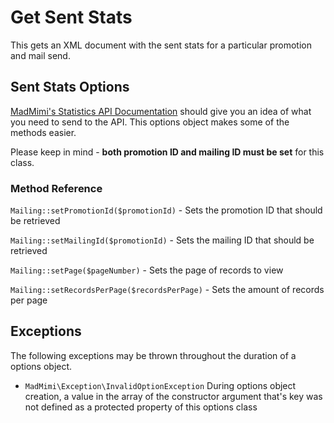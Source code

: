# Get Sent Stats

This gets an XML document with the sent stats for a particular promotion and mail send.

## Sent Stats Options

[MadMimi's Statistics API Documentation](https://madmimi.com/developer/statistics-api-methods) should give you an idea
of what you need to send to the API.  This options object makes some of the methods easier.  

Please keep in mind - **both promotion ID and mailing ID must be set** for this class.

### Method Reference

`Mailing::setPromotionId($promotionId)` - Sets the promotion ID that should be retrieved

`Mailing::setMailingId($promotionId)` - Sets the mailing ID that should be retrieved

`Mailing::setPage($pageNumber)` - Sets the page of records to view

`Mailing::setRecordsPerPage($recordsPerPage)` - Sets the amount of records per page

## Exceptions

The following exceptions may be thrown throughout the duration of a options object.  

- `MadMimi\Exception\InvalidOptionException` During options object creation, a value in the array of the constructor argument that's key was not defined as a protected property of this options class
